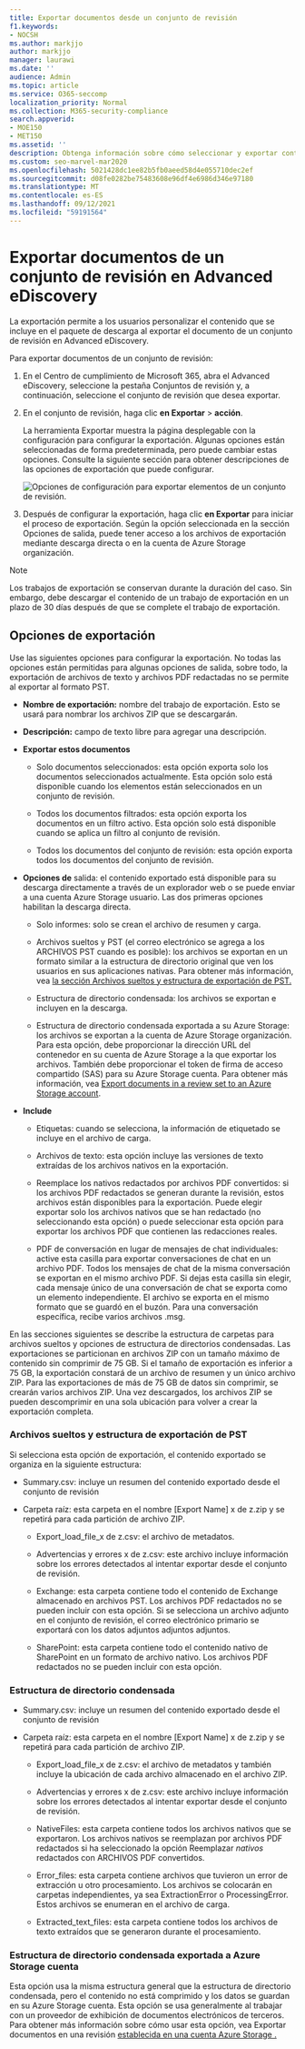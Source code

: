 ```yaml
---
title: Exportar documentos desde un conjunto de revisión
f1.keywords:
- NOCSH
ms.author: markjjo
author: markjjo
manager: laurawi
ms.date: ''
audience: Admin
ms.topic: article
ms.service: O365-seccomp
localization_priority: Normal
ms.collection: M365-security-compliance
search.appverid:
- MOE150
- MET150
ms.assetid: ''
description: Obtenga información sobre cómo seleccionar y exportar contenido de un conjunto de Advanced eDiscovery para presentaciones o revisiones externas.
ms.custom: seo-marvel-mar2020
ms.openlocfilehash: 5021428dc1ee82b5fb0aeed58d4e055710dec2ef
ms.sourcegitcommit: d08fe0282be75483608e96df4e6986d346e97180
ms.translationtype: MT
ms.contentlocale: es-ES
ms.lasthandoff: 09/12/2021
ms.locfileid: "59191564"
---
```

# <a name="export-documents-from-a-review-set-in-advanced-ediscovery"></a>Exportar documentos de un conjunto de revisión en Advanced eDiscovery

La exportación permite a los usuarios personalizar el contenido que se incluye en el paquete de descarga al exportar el documento de un conjunto de revisión en Advanced eDiscovery.

Para exportar documentos de un conjunto de revisión:

1. En el Centro de cumplimiento de Microsoft 365, abra el Advanced eDiscovery, seleccione la  pestaña Conjuntos de revisión y, a continuación, seleccione el conjunto de revisión que desea exportar.

2. En el conjunto de revisión, haga clic **en Exportar**  >  **acción**.

   La herramienta Exportar muestra la página desplegable con la configuración para configurar la exportación. Algunas opciones están seleccionadas de forma predeterminada, pero puede cambiar estas opciones. Consulte la siguiente sección para obtener descripciones de las opciones de exportación que puede configurar.

   ![Opciones de configuración para exportar elementos de un conjunto de revisión.](../media/bcfc72c7-4a01-4697-9e16-2965b7f04fdb.png)

3. Después de configurar la exportación, haga clic **en Exportar** para iniciar el proceso de exportación. Según la opción seleccionada  en la sección Opciones de salida, puede tener acceso a los archivos de exportación mediante descarga directa o en la cuenta de Azure Storage organización.

> [!NOTE]
> Los trabajos de exportación se conservan durante la duración del caso. Sin embargo, debe descargar el contenido de un trabajo de exportación en un plazo de 30 días después de que se complete el trabajo de exportación.

## <a name="export-options"></a>Opciones de exportación

Use las siguientes opciones para configurar la exportación. No todas las opciones están permitidas para algunas opciones de salida, sobre todo, la exportación de archivos de texto y archivos PDF redactadas no se permite al exportar al formato PST.

- **Nombre de exportación:** nombre del trabajo de exportación. Esto se usará para nombrar los archivos ZIP que se descargarán.

- **Descripción:** campo de texto libre para agregar una descripción.

- **Exportar estos documentos**

  - Solo documentos seleccionados: esta opción exporta solo los documentos seleccionados actualmente. Esta opción solo está disponible cuando los elementos están seleccionados en un conjunto de revisión.
  
  - Todos los documentos filtrados: esta opción exporta los documentos en un filtro activo. Esta opción solo está disponible cuando se aplica un filtro al conjunto de revisión.
  
  - Todos los documentos del conjunto de revisión: esta opción exporta todos los documentos del conjunto de revisión.

- **Opciones de** salida: el contenido exportado está disponible para su descarga directamente a través de un explorador web o se puede enviar a una cuenta Azure Storage usuario. Las dos primeras opciones habilitan la descarga directa.
  
  - Solo informes: solo se crean el archivo de resumen y carga.
  
  - Archivos sueltos y PST (el correo electrónico se agrega a los ARCHIVOS PST cuando es posible): los archivos se exportan en un formato similar a la estructura de directorio original que ven los usuarios en sus aplicaciones nativas.  Para obtener más información, vea [la sección Archivos sueltos y estructura de exportación de PST.](#loose-files-and-pst-export-structure)
  
  - Estructura de directorio condensada: los archivos se exportan e incluyen en la descarga.
  
  - Estructura de directorio condensada exportada a su Azure Storage: los archivos se exportan a la cuenta de Azure Storage organización. Para esta opción, debe proporcionar la dirección URL del contenedor en su cuenta de Azure Storage a la que exportar los archivos. También debe proporcionar el token de firma de acceso compartido (SAS) para su Azure Storage cuenta. Para obtener más información, vea [Export documents in a review set to an Azure Storage account](download-export-jobs.md).

- **Include**
  
  - Etiquetas: cuando se selecciona, la información de etiquetado se incluye en el archivo de carga.
  
  - Archivos de texto: esta opción incluye las versiones de texto extraídas de los archivos nativos en la exportación.
  
  - Reemplace los nativos redactados por archivos PDF convertidos: si los archivos PDF redactados se generan durante la revisión, estos archivos están disponibles para la exportación. Puede elegir exportar solo los archivos nativos que se han redactado (no seleccionando esta opción) o puede seleccionar esta opción para exportar los archivos PDF que contienen las redacciones reales.

  - PDF de conversación en lugar de mensajes de chat individuales: active esta casilla para exportar conversaciones de chat en un archivo PDF. Todos los mensajes de chat de la misma conversación se exportan en el mismo archivo PDF. Si dejas esta casilla sin elegir, cada mensaje único de una conversación de chat se exporta como un elemento independiente. El archivo se exporta en el mismo formato que se guardó en el buzón. Para una conversación específica, recibe varios archivos .msg.

En las secciones siguientes se describe la estructura de carpetas para archivos sueltos y opciones de estructura de directorios condensadas. Las exportaciones se particionan en archivos ZIP con un tamaño máximo de contenido sin comprimir de 75 GB. Si el tamaño de exportación es inferior a 75 GB, la exportación constará de un archivo de resumen y un único archivo ZIP. Para las exportaciones de más de 75 GB de datos sin comprimir, se crearán varios archivos ZIP. Una vez descargados, los archivos ZIP se pueden descomprimir en una sola ubicación para volver a crear la exportación completa.

### <a name="loose-files-and-pst-export-structure"></a>Archivos sueltos y estructura de exportación de PST

Si selecciona esta opción de exportación, el contenido exportado se organiza en la siguiente estructura:

- Summary.csv: incluye un resumen del contenido exportado desde el conjunto de revisión

- Carpeta raíz: esta carpeta en el nombre [Export Name] x de z.zip y se repetirá para cada partición de archivo ZIP.
  
  - Export_load_file_x de z.csv: el archivo de metadatos.
  
  - Advertencias y errores x de z.csv: este archivo incluye información sobre los errores detectados al intentar exportar desde el conjunto de revisión.
  
  - Exchange: esta carpeta contiene todo el contenido de Exchange almacenado en archivos PST. Los archivos PDF redactados no se pueden incluir con esta opción. Si se selecciona un archivo adjunto en el conjunto de revisión, el correo electrónico primario se exportará con los datos adjuntos adjuntos adjuntos.
  
  - SharePoint: esta carpeta contiene todo el contenido nativo de SharePoint en un formato de archivo nativo. Los archivos PDF redactados no se pueden incluir con esta opción.

### <a name="condensed-directory-structure"></a>Estructura de directorio condensada

- Summary.csv: incluye un resumen del contenido exportado desde el conjunto de revisión

- Carpeta raíz: esta carpeta en el nombre [Export Name] x de z.zip y se repetirá para cada partición de archivo ZIP.
  
  - Export_load_file_x de z.csv: el archivo de metadatos y también incluye la ubicación de cada archivo almacenado en el archivo ZIP.
  
  - Advertencias y errores x de z.csv: este archivo incluye información sobre los errores detectados al intentar exportar desde el conjunto de revisión.

  - NativeFiles: esta carpeta contiene todos los archivos nativos que se exportaron. Los archivos nativos se reemplazan por archivos PDF redactados si ha seleccionado la opción Reemplazar *nativos* redactados con ARCHIVOS PDF convertidos.
  
  - Error_files: esta carpeta contiene archivos que tuvieron un error de extracción u otro procesamiento. Los archivos se colocarán en carpetas independientes, ya sea ExtractionError o ProcessingError. Estos archivos se enumeran en el archivo de carga.

  - Extracted_text_files: esta carpeta contiene todos los archivos de texto extraídos que se generaron durante el procesamiento.

### <a name="condensed-directory-structure-exported-to-your-azure-storage-account"></a>Estructura de directorio condensada exportada a Azure Storage cuenta

Esta opción usa la misma estructura general que la estructura de directorio condensada, pero el contenido no está comprimido y los datos se guardan en su Azure Storage cuenta. Esta opción se usa generalmente al trabajar con un proveedor de exhibición de documentos electrónicos de terceros. Para obtener más información sobre cómo usar esta opción, vea Exportar documentos en una revisión [establecida en una cuenta Azure Storage .](download-export-jobs.md)
